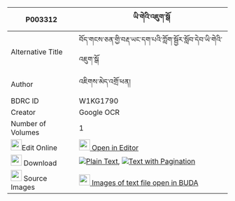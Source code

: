 |P003312|ཡི་གེའི་འཇུག་སྒོ 
| --- | --- 
|Alternative Title |བོད་གངས་ཅན་གྱི་བརྡ་ཡང་དག་པའི་ཀློག་སྦྱོར་སློབ་དེབ་ཡི་གེའི་འཇུག་སྒོ
|Author| འཇིགས་མེད་འགྲོ་ཕན།
|BDRC ID | W1KG1790
|Creator | Google OCR
|Number of Volumes| 1
|<img width="25" src="https://img.icons8.com/color/25/000000/edit-property.png">Edit Online| [<img width="25" src="https://avatars.githubusercontent.com/u/45091458?s=200&v=4"> Open in Editor](http://editor.openpecha.org/P003312)
|<img width="25" src="https://img.icons8.com/fluent/48/000000/download-2.png"/>  Download | [![](https://img.icons8.com/color/20/000000/txt.png)Plain Text](https://github.com/Openpecha/P003312/releases/download/v1/yige_i_juk_go_plain_P003312.zip), [![](https://img.icons8.com/color/20/000000/txt.png)Text with Pagination](https://github.com/Openpecha/P003312/releases/download/v1/yige_i_juk_go_pages_P003312.zip)
|<img width="25" src="https://img.icons8.com/plasticine/100/000000/pictures-folder.png"/>  Source Images | [<img width="25" src="https://library.bdrc.io/icons/BUDA-small.svg"> Images of text file open in BUDA](https://library.bdrc.io/show/bdr:W1KG1790)